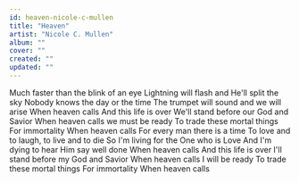```yaml
---
id: heaven-nicole-c-mullen
title: "Heaven"
artist: "Nicole C. Mullen"
album: ""
cover: ""
created: ""
updated: ""
---
```


Much faster than the blink of an eye
Lightning will flash and He'll split the sky
Nobody knows the day or the time
The trumpet will sound and we will arise
When heaven calls
And this life is over
We'll stand before our God and Savior
When heaven calls we must be ready
To trade these mortal things
For immortality
When heaven calls
For every man there is a time
To love and to laugh, to live and to die
So I'm living for the One who is Love
And I'm dying to hear Him say well done
When heaven calls
And this life is over
I'll stand before my God and Savior
When heaven calls I will be ready
To trade these mortal things
For immortality
When heaven calls